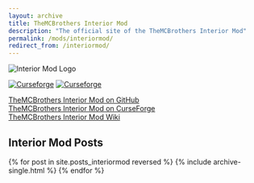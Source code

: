 ```yaml
---
layout: archive
title: TheMCBrothers Interior Mod
description: "The official site of the TheMCBrothers Interior Mod"
permalink: /mods/interiormod/
redirect_from: /interiormod/
---
```


![Interior Mod Logo](https://i.imgur.com/lDvLXi0.png)

[![Curseforge](https://cf.way2muchnoise.eu/full_344424_downloads.svg)](https://www.curseforge.com/minecraft/mc-mods/themcbrothers-interior-mod) [![Curseforge](https://cf.way2muchnoise.eu/versions/For%20MC_344424_all.svg)](https://www.curseforge.com/minecraft/mc-mods/themcbrothers-interior-mod)

[TheMCBrothers Interior Mod on GitHub](https://github.com/TheMCBrothers/Interior-Mod)  
[TheMCBrothers Interior Mod on CurseForge](https://www.curseforge.com/minecraft/mc-mods/themcbrothers-interior-mod)  
[TheMCBrothers Interior Mod Wiki](https://github.com/TheMCBrothers/Interior-Mod/wiki)

## Interior Mod Posts
{% for post in site.posts_interiormod reversed %}
{% include archive-single.html %}
{% endfor %}